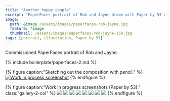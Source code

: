 ```yaml
---
title: "Another happy couple"
excerpt: "PaperFaces portrait of Rob and Jayne drawn with Paper by 53 on an iPad."
image: 
  path: &image /assets/images/paperfaces-rob-jayne.jpg 
  feature: *image
  thumbnail: /assets/images/paperfaces-rob-jayne-150.jpg
tags: [portrait, illustration, Paper by 53]
---
```


Commissioned PaperFaces portrait of Rob and Jayne.

{% include boilerplate/paperfaces-2.md %}

{% figure caption:"Sketching out the composition with pencil." %}
[![Work in process screenshot](/assets/images/paperfaces-rob-jayne-process-1-750.jpg)](/assets/images/paperfaces-rob-jayne-process-1-lg.jpg)
{% endfigure %}

{% figure caption:"Work in progress screenshots (Paper by 53)." class:"gallery-2-col" %}
[![](/assets/images/paperfaces-rob-jayne-process-2-600.jpg)](/assets/images/paperfaces-rob-jayne-process-2-lg.jpg)
[![](/assets/images/paperfaces-rob-jayne-process-3-600.jpg)](/assets/images/paperfaces-rob-jayne-process-3-lg.jpg)
[![](/assets/images/paperfaces-rob-jayne-process-4-600.jpg)](/assets/images/paperfaces-rob-jayne-process-4-lg.jpg)
[![](/assets/images/paperfaces-rob-jayne-process-5-600.jpg)](/assets/images/paperfaces-rob-jayne-process-5-lg.jpg)
[![](/assets/images/paperfaces-rob-jayne-process-6-600.jpg)](/assets/images/paperfaces-rob-jayne-process-6-lg.jpg)
[![](/assets/images/paperfaces-rob-jayne-process-7-600.jpg)](/assets/images/paperfaces-rob-jayne-process-7-lg.jpg)
[![](/assets/images/paperfaces-rob-jayne-process-8-600.jpg)](/assets/images/paperfaces-rob-jayne-process-8-lg.jpg)
[![](/assets/images/paperfaces-rob-jayne-process-9-600.jpg)](/assets/images/paperfaces-rob-jayne-process-9-lg.jpg)
{% endfigure %}
